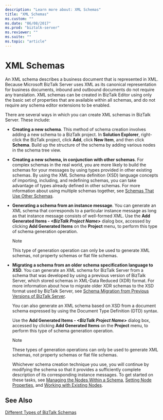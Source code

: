```yaml
---
description: "Learn more about: XML Schemas"
title: "XML Schemas"
ms.custom: ""
ms.date: "06/08/2017"
ms.prod: "biztalk-server"
ms.reviewer: ""
ms.suite: ""
ms.topic: "article"
---
```

# XML Schemas
An XML schema describes a business document that is represented in XML. Because Microsoft BizTalk Server uses XML as its canonical representation for business documents, inbound and outbound documents do not require any translation. XML schemas can be created in BizTalk Editor using only the basic set of properties that are available within all schemas, and do not require any schema editor extensions to be enabled.  
  
 There are several ways in which you can create XML schemas in BizTalk Server. These include:  
  
- **Creating a new schema**. This method of schema creation involves adding a new schema to a BizTalk project. In **Solution Explorer**, right-click the BizTalk project, click **Add**, click **New Item**, and then click **Schema**. Build up the structure of the schema by adding various nodes in the schema tree view.  
  
- **Creating a new schema, in conjunction with other schemas**. For complex schemas in the real world, you are more likely to build the schemas for your messages by using types provided in other existing schemas. By using the XML Schema definition (XSD) language concepts of importing, including, and redefining schemas, you can take advantage of types already defined in other schemas. For more information about using multiple schemas together, see [Schemas That Use Other Schemas](../core/schemas-that-use-other-schemas.md).  
  
- **Generating a schema from an instance message**. You can generate an XML schema that corresponds to a particular instance message as long as that instance message consists of well-formed XML. Use the **Add Generated Items - *\<BizTalk Project Name\>*** dialog box, accessed by clicking **Add Generated Items** on the **Project** menu, to perform this type of schema generation operation.  
  
  > [!NOTE]
  >  This type of generation operation can only be used to generate XML schemas, not property schemas or flat file schemas.  
  
- **Migrating a schema from an older schema specification language to XSD**. You can generate an XML schema for BizTalk Server from a schema that was developed by using a previous version of BizTalk Server, which stored schemas in XML-Data Reduced (XDR) format. For more information about how to migrate older XDR schemas to the XSD format used by BizTalk Server, see [Schema Migration from Previous Versions of BizTalk Server](../core/schema-migration-from-previous-versions-of-biztalk-server.md).  
  
   You can also generate an XML schema based on XSD from a document schema expressed by using the Document Type Definition (DTD) syntax.  
  
   Use the **Add Generated Items - *\<BizTalk Project Name\>*** dialog box, accessed by clicking **Add Generated Items** on the **Project** menu, to perform this type of schema generation operation.  
  
  > [!NOTE]
  >  These types of generation operations can only be used to generate XML schemas, not property schemas or flat file schemas.  
  
  Whichever schema creation technique you use, you will continue by modifying the schema so that it provides a sufficiently complete description of its corresponding instance messages. To get started on these tasks, see [Managing the Nodes Within a Schema](../core/managing-the-nodes-within-a-schema.md), [Setting Node Properties](../core/how-to-set-node-properties.md), and [Working with Existing Nodes](../core/working-with-existing-nodes.md).  
  
## See Also  
 [Different Types of BizTalk Schemas](../core/different-types-of-biztalk-schemas.md)
